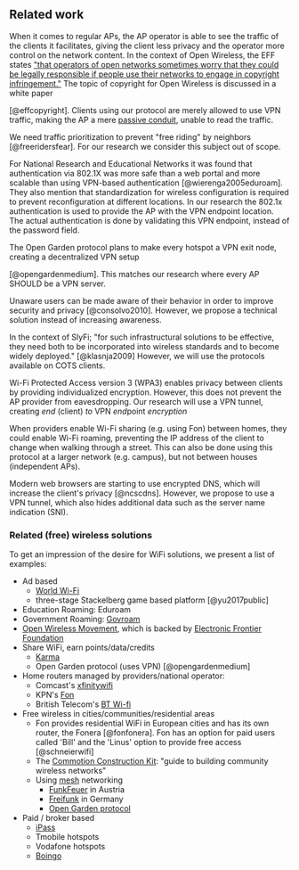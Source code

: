 ## Related work

When it comes to regular APs,
the AP operator is able to see the traffic of the clients it facilitates,
giving the client less privacy and the operator more control on the network content.
In the context of Open Wireless, the EFF states
["that operators of open networks sometimes worry that they could be legally responsible if people use their networks to engage in copyright infringement."](https://www.eff.org/wp/open-wi-fi-and-copyright-primer-network-operators)
The topic of copyright for Open Wireless is discussed in a white paper
<!--
, which *should not be taken as legal advice*
-->
[@effcopyright].
Clients using our protocol are merely allowed to use VPN traffic,
making the AP a mere
[passive conduit](https://openwireless.org/myths-legal.html),
unable to read the traffic.
<!--
thus like any other router on the internet the traffic passes.
-->

We need traffic prioritization to prevent "free riding" by neighbors
[@freeridersfear].
For our research we consider this subject out of scope.

For National Research and Educational Networks
it was found that authentication via 802.1X
was more safe than a web portal and more scalable than using VPN-based authentication
[@wierenga2005eduroam].
They also mention that
standardization for wireless configuration
is required to prevent reconfiguration at different locations.
In our research the 802.1x authentication is used to provide the AP
with the VPN endpoint location.
The actual authentication is done by validating this VPN endpoint,
instead of the password field.


The Open Garden protocol plans to make every hotspot
a VPN exit node,
creating a decentralized VPN setup
<!--
The decentralized VPN setup with every hotspot being a VPN exit node
is planned to be part of the Open Garden protocol
-->
[@opengardenmedium].
This matches our
research where every AP
SHOULD
be a VPN server.

Unaware users can be made aware of their behavior
in order to improve security and privacy
[@consolvo2010].
However, we propose a technical solution instead of increasing awareness.

In the context of SlyFi;
"for such infrastructural solutions to be effective, they need both to be incorporated into wireless standards and to become widely deployed."
[@klasnja2009]
However, we will use the protocols available on COTS clients.


Wi-Fi Protected Access version 3 (WPA3) enables
privacy between clients by providing
individualized encryption.
However, this does not prevent the AP provider from eavesdropping.
Our research will use a VPN tunnel,
creating *end* (client) *to* VPN *end*point *encryption*

When providers enable Wi-Fi sharing (e.g. using Fon) between homes,
they could enable Wi-Fi roaming,
preventing the IP address of the client to change when walking through a street.
This can also be done using this protocol at a larger network (e.g. campus),
but not between houses (independent APs).

Modern web browsers are starting to use encrypted DNS,
which will increase the client's privacy
[@ncscdns].
However, we propose to use a VPN tunnel,
which also hides additional data such as
the server name indication (SNI).


### Related (free) wireless solutions

To get an impression of the desire for WiFi solutions,
we present a list of examples:

- Ad based
  - [World Wi-Fi](https://worldwifi.io)
  - three-stage Stackelberg game based platform [@yu2017public]
- Education Roaming: Eduroam
- Government Roaming: [Govroam](https://govroam.nl/) <!-- https://govroam.be/ -->
- [Open Wireless Movement](https://openwireless.org/), which is backed by [Electronic Frontier Foundation](https://www.eff.org/issues/open-wireless)
- Share WiFi, earn points/data/credits
  - [Karma](https://yourkarma.com/wifi/how-it-works-3/)
  - Open Garden protocol (uses VPN) [@opengardenmedium]
- Home routers managed by providers/national operator:
  - Comcast's [xfinitywifi](https://hotspots.wifi.comcast.com/)
  - KPN's [Fon](https://www.kpn.com/internet/wifi-hotspots/gratis-wifi-met-fon.htm)
  - British Telecom's [BT Wi-fi](https://www.btwifi.co.uk/)
- Free wireless in cities/communities/residential areas
  - Fon provides residential WiFi in European cities and has its own router, the Fonera [@fonfonera]. Fon has an option for paid users called 'Bill' and the 'Linus' option to provide free access [@schneierwifi]
  - The [Commotion Construction Kit](https://commotionwireless.net/docs/cck/): "guide to building community wireless networks"
  - Using [mesh](https://wiki.techinc.nl/MeshNet) networking
    - [FunkFeuer](https://wiki.p2pfoundation.net/Funkfeuer) in Austria
    - [Freifunk](https://freifunk.net/en/what-is-it-about/) in Germany
    - [Open Garden protocol](https://www.opengarden.com/protocol/)
- Paid / broker based
  - [iPass](https://www.ipass.com)
  - Tmobile hotspots
  - Vodafone hotspots
  - [Boingo](https://www.boingo.com)


<!--
TODO

https://patents.google.com/patent/US7568220B2/en
https://ieeexplore.ieee.org/abstract/document/7879333
https://patents.google.com/patent/US20060271485A1/en
https://www.zerotier.com
http://www.freefi.io/
-->

